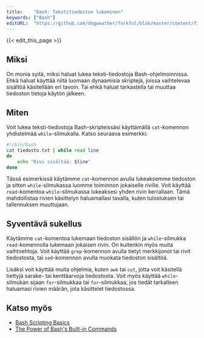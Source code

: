 ```yaml
---
title:    "Bash: Tekstitiedoston lukeminen"
keywords: ["Bash"]
editURL:  "https://github.com/dogweather/forkful/blob/master/content/fi/bash/reading-a-text-file.md"
---
```


{{< edit_this_page >}}

## Miksi

On monia syitä, miksi haluat lukea teksti-tiedostoja Bash-ohjelmoinnissa. Ehkä haluat käyttää niitä luomaan dynaamisia skriptejä, joissa vaihtelevaa sisältöä käsitellään eri tavoin. Tai ehkä haluat tarkastella tai muuttaa tiedoston tietoja käytön jälkeen.

## Miten

Voit lukea teksti-tiedostoja Bash-skripteissäsi käyttämällä `cat`-komennon yhdistelmää `while`-silmukalla. Katso seuraava esimerkki:

```Bash
#!/bin/bash
cat tiedosto.txt | while read line
do
	echo "Rivi sisältää: $line"
done
```

Tässä esimerkissä käytämme `cat`-komennon avulla lukeaksemme tiedoston ja sitten `while`-silmukassa luomme toiminnon jokaiselle riville. Voit käyttää `read`-komentoa `while`-silmukassa lukeaksesi yhden rivin kerrallaan. Tämä mahdollistaa rivien käsittelyn haluamallasi tavalla, kuten tulostuksen tai tallennuksen muuttujaan.

## Syventävä sukellus

Käytämme `cat`-komentoa lukemaan tiedoston sisällön ja `while`-silmukka `read`-komennolla lukemaan jokaisen rivin. On kuitenkin myös muita vaihtoehtoja. Voit käyttää `grep`-komennon avulla tietyt merkkijonot tai rivit tiedostosta, tai `sed`-komennon avulla muokata tiedoston sisältöä.

Lisäksi voit käyttää muita ohjelmia, kuten `awk` tai `cut`, jotta voit käsitellä tiettyjä sarake- tai kenttäarvoja tiedostosta. Voit myös käyttää `while`-silmukan sijaan `for`-silmukkaa tai `for`-silmukkaa, jos tiedät tarkalleen haluamasi rivien määrän, jota käsittelet tiedostossa.

## Katso myös

- [Bash Scripting Basics](https://www.tutorialspoint.com/unix/advanced_bash_scripting.htm)
- [The Power of Bash's Built-in Commands](https://linuxacademy.com/blog/linux/the-power-of-bashs-built-in-commands/)